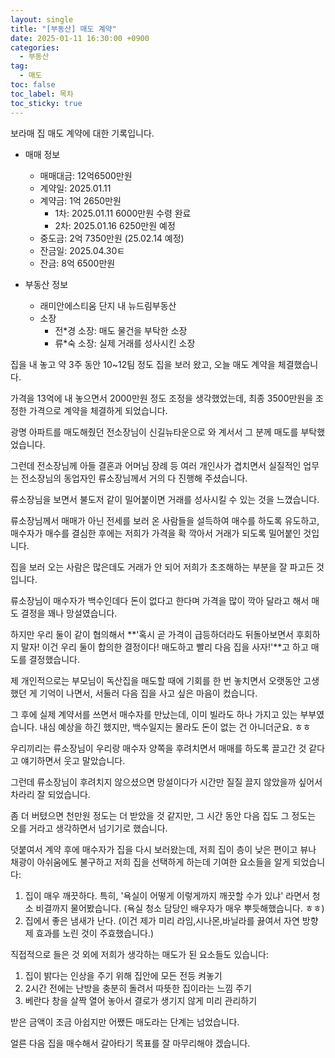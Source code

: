 ```yaml
---
layout: single
title: "[부동산] 매도 계약"
date: 2025-01-11 16:30:00 +0900
categories: 
  - 부동산
tag: 
  - 매도
toc: false
toc_label: 목차
toc_sticky: true
---
```


<script>
var password = prompt("Enter the password:");
if (password !== "2233") {
    document.body.innerHTML = "Access Denied";
}
</script>

보라매 집 매도 계약에 대한 기록입니다.

* 매매 정보
  * 매매대금: 12억6500만원
  * 계약일: 2025.01.11
  * 계약금: 1억 2650만원
    * 1차: 2025.01.11 6000만원 수령 완료
    * 2차: 2025.01.16 6250만원 예정 
  * 중도금: 2억 7350만원 (25.02.14 예정)
  * 잔금일: 2025.04.30ㅌ
  * 잔금:  8억 6500만원 

* 부동산 정보
  * 래미안에스티움 단지 내 뉴드림부동산
  * 소장
    * 전*경 소장: 매도 물건을 부탁한 소장
    * 류*숙 소장: 실제 거래를 성사시킨 소장

집을 내 놓고 약 3주 동안 10~12팀 정도 집을 보러 왔고, 오늘 매도 계약을 체결했습니다.

가격을 13억에 내 놓으면서 2000만원 정도 조정을 생각했었는데, 최종 3500만원을 조정한 가격으로 계약을 체결하게 되었습니다.

광명 아파트를 매도해줬던 전소장님이 신길뉴타운으로 와 계서서 그 분께 매도를 부탁했었습니다.

그런데 전소장님께 아들 결혼과 어머님 장례 등 여러 개인사가 겹치면서 실질적인 업무는 전소장님의 동업자인 류소장님께서 거의 다 진행해 주셨습니다.

류소장님을 보면서 불도저 같이 밀어붙이면 거래를 성사시킬 수 있는 것을 느꼈습니다.

류소장님께서 매매가 아닌 전세를 보러 온 사람들을 설득하여 매수를 하도록 유도하고, 매수자가 매수를 결심한 후에는 저희가 가격을 확 깍아서 거래가 되도록 밀어붙인 것입니다.

집을 보러 오는 사람은 많은데도 거래가 안 되어 저희가 초조해하는 부분을 잘 파고든 것입니다.

류소장님이 매수자가 백수인데다 돈이 없다고 한다며 가격을 많이 깍아 달라고 해서 매도 결정을 꽤나 망설였습니다.

하지만 우리 둘이 같이 협의해서 **'혹시 곧 가격이 급등하더라도 뒤돌아보면서 후회하지 말자! 이건 우리 둘이 합의한 결정이다! 매도하고 빨리 다음 집을 사자!'**고 하고 매도를 결정했습니다.

제 개인적으로는 부모님이 독산집을 매도할 때에 기회를 한 번 놓치면서 오랫동안 고생했던 게 기억이 나면서, 서둘러 다음 집을 사고 싶은 마음이 컸습니다.

그 후에 실제 계약서를 쓰면서 매수자를 만났는데, 이미 빌라도 하나 가지고 있는 부부였습니다. 내심 예상을 하긴 했지만, 백수일지는 몰라도 돈이 없는 건 아니더군요. ㅎㅎ

우리끼리는 류소장님이 우리랑 매수자 양쪽을 후려치면서 매매를 하도록 끌고간 것 같다고 얘기하면서 웃고 말았습니다.

그런데 류소장님이 후려치지 않으셨으면 망설이다가 시간만 질질 끌지 않았을까 싶어서 차라리 잘 되었습니다.

좀 더 버텼으면 천만원 정도는 더 받았을 것 같지만, 그 시간 동안 다음 집도 그 정도는 오를 거라고 생각하면서 넘기기로 했습니다.

덧붙여서 계약 후에 매수자가 집을 다시 보러왔는데, 저희 집이 층이 낮은 편이고 뷰나 채광이 아쉬움에도 불구하고 저희 집을 선택하게 하는데 기여한 요소들을 알게 되었습니다:

1. 집이 매우 깨끗하다. 특히, '욕실이 어떻게 이렇게까지 깨끗할 수가 있냐' 라면서 청소 비결까지 물어봤습니다. (욕실 청소 담당인 배우자가 매우 뿌듯해했습니다. ㅎㅎ)
2. 집에서 좋은 냄새가 난다. (이건 제가 미리 라임,시나몬,바닐라를 끓여서 자연 방향제 효과를 노린 것이 주효했습니다.)

직접적으로 들은 것 외에 저희가 생각하는 매도가 된 요소들도 있습니다:

1. 집이 밝다는 인상을 주기 위해 집안에 모든 전등 켜놓기
2. 2시간 전에는 난방을 충분히 돌려서 따뜻한 집이라는 느낌 주기
3. 베란다 창을 살짝 열어 놓아서 결로가 생기지 않게 미리 관리하기

받은 금액이 조금 아쉽지만 어쨌든 매도라는 단계는 넘었습니다.

얼른 다음 집을 매수해서 갈아타기 목표를 잘 마무리해야 겠습니다.
